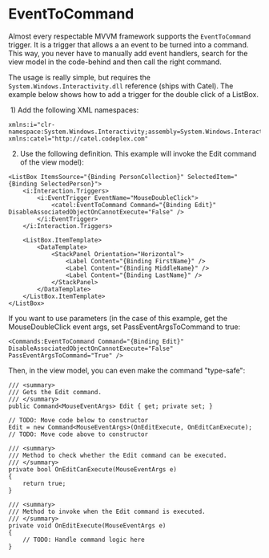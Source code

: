 # EventToCommand

Almost every respectable MVVM framework supports the `EventToCommand` trigger. It is a trigger that allows a an event to be turned into a command. This way, you never have to manually add event handlers, search for the view model in the code-behind and then call the right command.

The usage is really simple, but requires the `System.Windows.Interactivity.dll` reference (ships with Catel). The example below shows how to add a trigger for the double click of a ListBox.

 1) Add the following XML namespaces:

```
xmlns:i="clr-namespace:System.Windows.Interactivity;assembly=System.Windows.Interactivity"
xmlns:catel="http://catel.codeplex.com"
```

2) Use the following definition. This example will invoke the Edit command of the view model):

```
<ListBox ItemsSource="{Binding PersonCollection}" SelectedItem="{Binding SelectedPerson}">
    <i:Interaction.Triggers>
        <i:EventTrigger EventName="MouseDoubleClick">
            <catel:EventToCommand Command="{Binding Edit}" DisableAssociatedObjectOnCannotExecute="False" />
        </i:EventTrigger>
    </i:Interaction.Triggers>

    <ListBox.ItemTemplate>
        <DataTemplate>
            <StackPanel Orientation="Horizontal">
                <Label Content="{Binding FirstName}" />
                <Label Content="{Binding MiddleName}" />
                <Label Content="{Binding LastName}" />
            </StackPanel>
        </DataTemplate>
    </ListBox.ItemTemplate>
</ListBox>
```

If you want to use parameters (in the case of this example, get the MouseDoubleClick event args, set PassEventArgsToCommand to true:

```
<Commands:EventToCommand Command="{Binding Edit}" DisableAssociatedObjectOnCannotExecute="False" PassEventArgsToCommand="True" />
```

Then, in the view model, you can even make the command "type-safe":

```
/// <summary>
/// Gets the Edit command.
/// </summary>
public Command<MouseEventArgs> Edit { get; private set; }

// TODO: Move code below to constructor
Edit = new Command<MouseEventArgs>(OnEditExecute, OnEditCanExecute);
// TODO: Move code above to constructor

/// <summary>
/// Method to check whether the Edit command can be executed.
/// </summary>
private bool OnEditCanExecute(MouseEventArgs e)
{
    return true;
}

/// <summary>
/// Method to invoke when the Edit command is executed.
/// </summary>
private void OnEditExecute(MouseEventArgs e)
{
    // TODO: Handle command logic here
}
```
